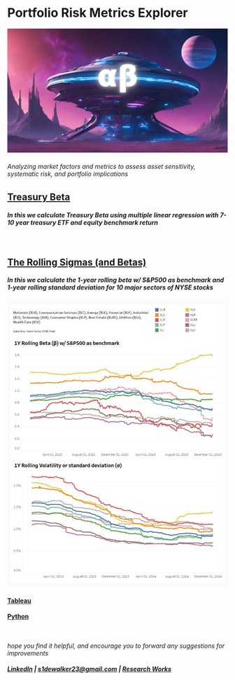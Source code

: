 # Portfolio Risk Metrics Explorer

<img src="screenshots/ab.png" alt="Description" width="800">

###### Analyzing market factors and metrics to assess asset sensitivity, systematic risk, and portfolio implications <br/>

## [Treasury Beta](https://github.com/s1dewalker/Alpha-Beta-Explorer/blob/main/py_files/Betas.ipynb)
##### In this we calculate Treasury Beta using multiple linear regression with 7-10 year treasury ETF and equity benchmark return 
<br/>

## [The Rolling Sigmas (and Betas)](https://public.tableau.com/app/profile/sujay.bahumik/viz/TheRollingSigmasandBetas/Dashboard1#2)
##### In this we calculate the 1-year rolling beta w/ S&P500 as benchmark and 1-year rolling standard deviation for 10 major sectors of NYSE stocks

<img src="screenshots/rolling_metrics.JPG" alt="Description" width="800">

#### [Tableau](https://public.tableau.com/app/profile/sujay.bahumik/viz/TheRollingSigmasandBetas/Dashboard1#2)
#### [Python](https://github.com/s1dewalker/Alpha-Beta-Explorer/blob/main/py_files/The_Rolling_Sigmas.ipynb)

<br/>

*hope you find it helpful, and encourage you to forward any suggestions for improvements* <br/>
##### [LinkedIn](https://www.linkedin.com/in/sujay-bhaumik-d12/) | s1dewalker23@gmail.com | [Research Works](https://github.com/s1dewalker/Research-Works)


